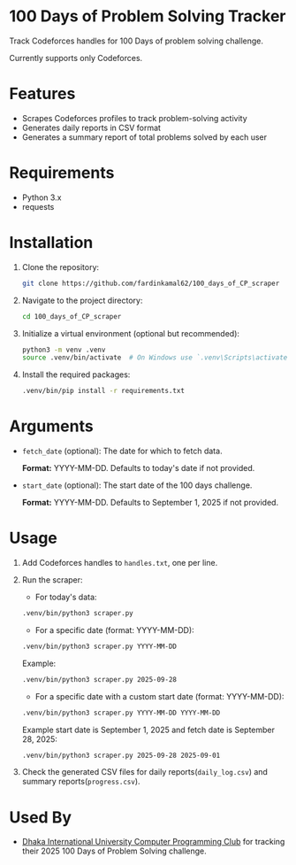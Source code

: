 # 100 Days of Problem Solving Tracker

Track Codeforces handles for 100 Days of problem solving challenge.

Currently supports only Codeforces.

# Features

- Scrapes Codeforces profiles to track problem-solving activity
- Generates daily reports in CSV format
- Generates a summary report of total problems solved by each user

# Requirements
- Python 3.x
- requests

# Installation
1. Clone the repository:
    ```bash
    git clone https://github.com/fardinkamal62/100_days_of_CP_scraper
    ```
2. Navigate to the project directory:
    ```bash
    cd 100_days_of_CP_scraper
    ```
3. Initialize a virtual environment (optional but recommended):
    ```bash
    python3 -m venv .venv
    source .venv/bin/activate  # On Windows use `.venv\Scripts\activate`
    ```
4. Install the required packages:
    ```bash
    .venv/bin/pip install -r requirements.txt
    ```

# Arguments
- `fetch_date` (optional): The date for which to fetch data.

    **Format:** YYYY-MM-DD. Defaults to today's date if not provided.
- `start_date` (optional): The start date of the 100 days challenge.
    
    **Format:** YYYY-MM-DD. Defaults to September 1, 2025 if not provided.


# Usage
1. Add Codeforces handles to `handles.txt`, one per line.
2. Run the scraper:
    
    - For today's data:
    ```bash
    .venv/bin/python3 scraper.py
    ```
    - For a specific date (format: YYYY-MM-DD):
    ```bash
    .venv/bin/python3 scraper.py YYYY-MM-DD
    ```
    Example:
    ```bash
    .venv/bin/python3 scraper.py 2025-09-28
    ```

    - For a specific date with a custom start date (format: YYYY-MM-DD):
    ```bash
    .venv/bin/python3 scraper.py YYYY-MM-DD YYYY-MM-DD
    ```
    Example start date is September 1, 2025 and fetch date is September 28, 2025:
    ```bash
    .venv/bin/python3 scraper.py 2025-09-28 2025-09-01
    ```
3. Check the generated CSV files for daily reports(`daily_log.csv`) and summary reports(`progress.csv`).



# Used By
- [Dhaka International University Computer Programming Club](https://www.facebook.com/diucsecpc) for tracking their 2025 100 Days of Problem Solving challenge.